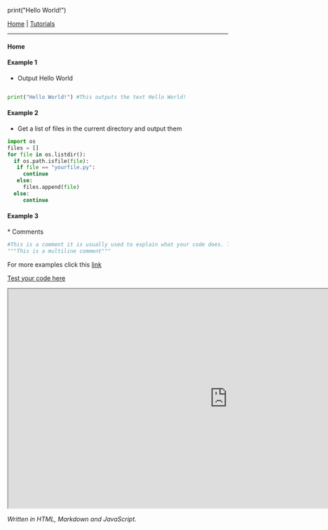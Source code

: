 <p>print("Hello World!")</p>

<a href="javascript:window.location.reload();">Home</a> <a>|</a> <a href="https://pytutorials.github.io/tutorials">Tutorials</a>
<hr/>
<script src="404.js"></script>

#### Home

#### Example 1

* Output Hello World

```python

print("Hello World!") #This outputs the text Hello World!
```

#### Example 2
* Get a list of files in the current directory and output them

```python
import os
files = []
for file in os.listdir():
  if os.path.isfile(file):
   if file == "yourfile.py":
     continue
   else:
     files.append(file)
  else:
     continue
 ```
 
 <h4>Example 3</h4>
* Comments

```python
#This is a comment it is usually used to explain what your code does. The computer ignores this.
"""This is a multiline comment"""
```
For more examples click this [link](tutorials/index)

[Test your code here](https://onlinegdb.com)

<iframe src="https://pytutorials5.wordpress.com/2023/05/14/hello-world/" height="500px" width="1000px"></iframe>

<em>Written in HTML, Markdown and JavaScript.</em>
